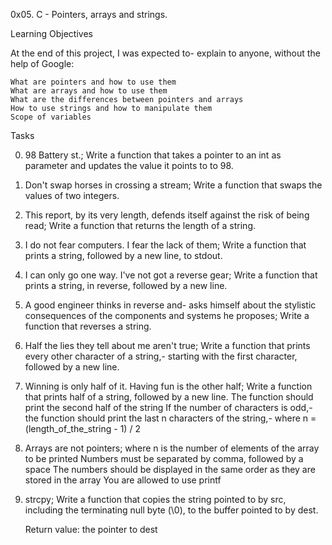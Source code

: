 0x05. C - Pointers, arrays and strings.

Learning Objectives

At the end of this project, I was expected to-
explain to anyone, without the help of Google:

    What are pointers and how to use them
    What are arrays and how to use them
    What are the differences between pointers and arrays
    How to use strings and how to manipulate them
    Scope of variables

Tasks

0. 98 Battery st.;
Write a function that takes a pointer to an int as parameter and updates the value it points to to 98.

1. Don't swap horses in crossing a stream;
Write a function that swaps the values of two integers.

2. This report, by its very length, defends itself against the risk of being read;
Write a function that returns the length of a string.

3. I do not fear computers. I fear the lack of them;
Write a function that prints a string, followed by a new line, to stdout.

4. I can only go one way. I've not got a reverse gear;
Write a function that prints a string, in reverse, followed by a new line.

5. A good engineer thinks in reverse and-
 asks himself about the stylistic consequences of the components and systems he proposes;
Write a function that reverses a string. 

6. Half the lies they tell about me aren't true; 
Write a function that prints every other character of a string,-
starting with the first character, followed by a new line.

7. Winning is only half of it. Having fun is the other half;
Write a function that prints half of a string, followed by a new line.
The function should print the second half of the string
If the number of characters is odd,-
the function should print the last n characters of the string,-
where n = (length_of_the_string - 1) / 2

8. Arrays are not pointers;
where n is the number of elements of the array to be printed
Numbers must be separated by comma, followed by a space
The numbers should be displayed in the same order as they are stored in the array
You are allowed to use printf

9. strcpy;
Write a function that copies the string pointed to by src, including the terminating null byte (\0), to the buffer pointed to by dest.

    Return value: the pointer to dest
 
